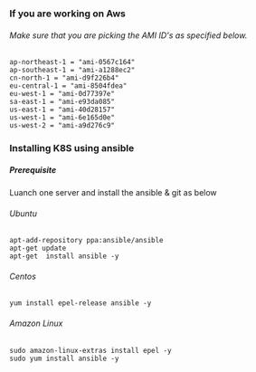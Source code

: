 ### If you are working on Aws 
###### Make sure that you are picking the AMI ID's as specified below.
```
ap-northeast-1 = "ami-0567c164"
ap-southeast-1 = "ami-a1288ec2"
cn-north-1 = "ami-d9f226b4"
eu-central-1 = "ami-8504fdea"
eu-west-1 = "ami-0d77397e"
sa-east-1 = "ami-e93da085"
us-east-1 = "ami-40d28157"
us-west-1 = "ami-6e165d0e"
us-west-2 = "ami-a9d276c9"
```
### Installing K8S using ansible 

##### Prerequisite 
Luanch one server and install the ansible & git as below
###### Ubuntu
```
apt-add-repository ppa:ansible/ansible
apt-get update
apt-get  install ansible -y
```
###### Centos
```
yum install epel-release ansible -y
```
###### Amazon Linux
```
sudo amazon-linux-extras install epel -y
sudo yum install ansible -y
```
